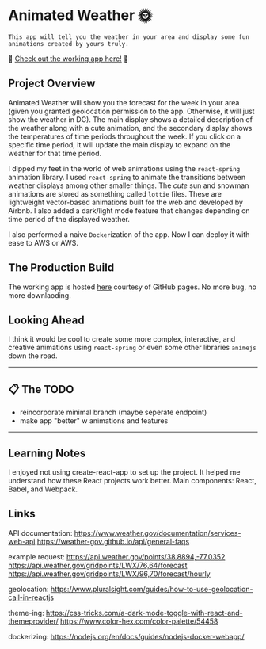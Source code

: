 # Animated Weather 🌞

```Sales Pitch
This app will tell you the weather in your area and display some fun animations created by yours truly.
```

🎉 [Check out the working app here!](https://kyungjinjpark.github.io/animated-weather/) 🎉

## Project Overview

Animated Weather will show you the forecast for the week in your area (given you granted geolocation permission to the app. Otherwise, it will just show the weather in DC). The main display shows a detailed description of the weather along with a cute animation, and the secondary display shows the temperatures of time periods throughout the week. If you click on a specific time period, it will update the main display to expand on the weather for that time period. 

I dipped my feet in the world of web animations using the `react-spring` animation library. I used `react-spring` to animate the transitions between weather displays among other smaller things. The *cute* sun and snowman animations are stored as something called `lottie` files. These are lightweight vector-based animations built for the web and developed by Airbnb. I also added a dark/light mode feature that changes depending on time period of the displayed weather.

I also performed a naive `Docker`ization of the app. Now I can deploy it with ease to AWS or AWS.

## The Production Build

The working app is hosted [here](https://kyungjinjpark.github.io/animated-weather/) courtesy of GitHub pages. No more bug, no more downlaoding.

## Looking Ahead

I think it would be cool to create some more complex, interactive, and creative animations using `react-spring` or even some other libraries `animejs` down the road.

---

## 📋 The TODO

- reincorporate minimal branch (maybe seperate endpoint)  
- make app "better" w animations and features

---

## Learning Notes

I enjoyed not using create-react-app to set up the project. It helped me understand how these React projects work better. Main components: React, Babel, and Webpack.

## Links

API documentation:
https://www.weather.gov/documentation/services-web-api
https://weather-gov.github.io/api/general-faqs

example request: 
https://api.weather.gov/points/38.8894,-77.0352
https://api.weather.gov/gridpoints/LWX/76,64/forecast
https://api.weather.gov/gridpoints/LWX/96,70/forecast/hourly

geolocation:
https://www.pluralsight.com/guides/how-to-use-geolocation-call-in-reactjs

theme-ing:
https://css-tricks.com/a-dark-mode-toggle-with-react-and-themeprovider/
https://www.color-hex.com/color-palette/54458

dockerizing:
https://nodejs.org/en/docs/guides/nodejs-docker-webapp/